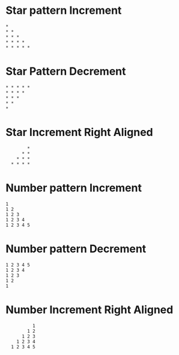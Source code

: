 # Star pattern Increment
```
* 
* * 
* * * 
* * * * 
* * * * * 
```

# Star Pattern Decrement 
```
* * * * *  
* * * *  
* * *  
* *  
*  
```

# Star Increment Right Aligned
```
        *  
      * *  
    * * *  
  * * * *
```

# Number pattern Increment
```
1  
1 2  
1 2 3  
1 2 3 4  
1 2 3 4 5
```

# Number pattern Decrement
```
1 2 3 4 5  
1 2 3 4  
1 2 3  
1 2  
1  
```

# Number Increment Right Aligned
```
          1  
        1 2  
      1 2 3  
    1 2 3 4  
  1 2 3 4 5  
```
